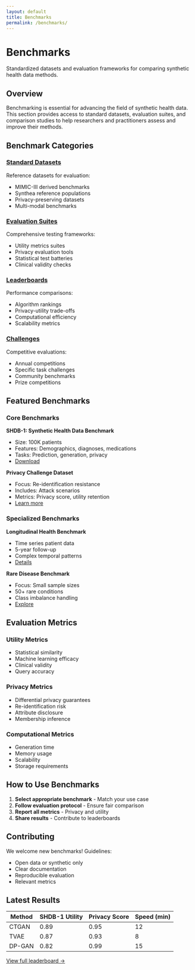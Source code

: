 ```yaml
---
layout: default
title: Benchmarks
permalink: /benchmarks/
---
```


# Benchmarks

Standardized datasets and evaluation frameworks for comparing synthetic health data methods.

## Overview

Benchmarking is essential for advancing the field of synthetic health data. This section provides access to standard datasets, evaluation suites, and comparison studies to help researchers and practitioners assess and improve their methods.

## Benchmark Categories

### [Standard Datasets](/benchmarks/datasets/)
Reference datasets for evaluation:
- MIMIC-III derived benchmarks
- Synthea reference populations
- Privacy-preserving datasets
- Multi-modal benchmarks

### [Evaluation Suites](/benchmarks/evaluation/)
Comprehensive testing frameworks:
- Utility metrics suites
- Privacy evaluation tools
- Statistical test batteries
- Clinical validity checks

### [Leaderboards](/benchmarks/leaderboards/)
Performance comparisons:
- Algorithm rankings
- Privacy-utility trade-offs
- Computational efficiency
- Scalability metrics

### [Challenges](/benchmarks/challenges/)
Competitive evaluations:
- Annual competitions
- Specific task challenges
- Community benchmarks
- Prize competitions

## Featured Benchmarks

### Core Benchmarks

**SHDB-1: Synthetic Health Data Benchmark**
- Size: 100K patients
- Features: Demographics, diagnoses, medications
- Tasks: Prediction, generation, privacy
- [Download](/benchmarks/datasets/shdb-1/)

**Privacy Challenge Dataset**
- Focus: Re-identification resistance
- Includes: Attack scenarios
- Metrics: Privacy score, utility retention
- [Learn more](/benchmarks/challenges/privacy-2024/)

### Specialized Benchmarks

**Longitudinal Health Benchmark**
- Time series patient data
- 5-year follow-up
- Complex temporal patterns
- [Details](/benchmarks/datasets/longitudinal/)

**Rare Disease Benchmark**
- Focus: Small sample sizes
- 50+ rare conditions
- Class imbalance handling
- [Explore](/benchmarks/datasets/rare-disease/)

## Evaluation Metrics

### Utility Metrics
- Statistical similarity
- Machine learning efficacy
- Clinical validity
- Query accuracy

### Privacy Metrics
- Differential privacy guarantees
- Re-identification risk
- Attribute disclosure
- Membership inference

### Computational Metrics
- Generation time
- Memory usage
- Scalability
- Storage requirements

## How to Use Benchmarks

1. **Select appropriate benchmark** - Match your use case
2. **Follow evaluation protocol** - Ensure fair comparison
3. **Report all metrics** - Privacy and utility
4. **Share results** - Contribute to leaderboards

## Contributing

We welcome new benchmarks! Guidelines:
- Open data or synthetic only
- Clear documentation
- Reproducible evaluation
- Relevant metrics

## Latest Results

| Method | SHDB-1 Utility | Privacy Score | Speed (min) |
|--------|---------------|---------------|-------------|
| CTGAN | 0.89 | 0.95 | 12 |
| TVAE | 0.87 | 0.93 | 8 |
| DP-GAN | 0.82 | 0.99 | 15 |

[View full leaderboard →](/benchmarks/leaderboards/overall/)